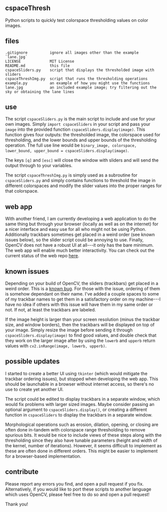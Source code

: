 ## cspaceThresh
Python scripts to quickly test colorspace thresholding values on color images.

## files
    .gitignore          ignore all images other than the example  `lane.jpg`
    LICENSE             MIT License
    README.md           this file
    cspaceSliders.py    script that displays the thresholded image with sliders
    cspaceThreshImg.py  script that runs the thresholding operations
    example.py          an example of how you might use the functions
    lane.jpg            an included example image; try filtering out the sky or obtaining the lane lines
    
## use
The script `cspaceSliders.py` is the main script to include and use for your own images. Simply `import cspaceSliders` in your script and pass your `image` into the provided function `cspaceSliders.display(image)`. This function gives four outputs: the thresholded image, the colorspace used for thresholding, and the lower bounds and upper bounds of the thresholding operation. The full use line would be `binary_image, colorspace, lower_bound, upper_bound = cspaceSliders.display(image)`.

The keys `[q]` and `[esc]` will close the window with sliders and will send the output through to your variables.

The script `cspaceThreshImg.py` is simply used as a subroutine for `cspaceSliders.py` and simply contains functions to threshold the image in different colorspaces and modify the slider values into the proper ranges for that colorspace.

## web app
With another friend, I am currently developing a web application to do the same thing but through your browser (locally as well as on the internet) for a nicer interface and easy use for all who might not be using Python. Additionally trackbars sometimes get placed in a weird order (see known issues below), so the slider script could be annoying to use. Finally, OpenCV does not have a robust UI at all---it only has the bare minimum. The web app will enable much better interactivity. You can check out the current status of the web repo [here](https://github.com/alkasm/cspaceThreshWeb).

## known issues
Depending on your build of OpenCV, the sliders (trackbars) get placed in a weird order. This is a [known bug](https://github.com/opencv/opencv/issues/5056). For those with the issue, ordering of them is somehow dependant on their name. I've added a couple spaces to some of my trackbar names to get them in a satisfactory order on my machine---I have no idea if others with this issue will have them in my same order or not. If not, at least the trackbars are labeled.

If the image height is larger than your screen resolution (minus the trackbar size, and window borders), then the trackbars will be displayed on top of your image. Simply resize the image before sending it through `cspaceSliders.display(image)` to find good values, and double check that they work on the larger image after by using the `lowerb` and `upperb` return values with `cv2.inRange(image, lowerb, upperb)`.

## possible updates
I started to create a better UI using `tkinter` (which would mitigate the trackbar ordering issues), but stopped when developing the web app. This should be launchable in a browser without internet access, so there's no use to create yet another UI.

The script could be edited to display trackbars in a separate window, which would fix problems with larger sized images. Maybe consider passing an optional argument to `cspaceSliders.display()`, or creating a different function in `cspaceSliders` to display the trackbars in a separate window.

Morphological operations such as erosion, dilation, opening, or closing are often done in-tandem with colorspace range thresholding to remove spurious bits. It would be nice to include views of these steps along with the thresholding since they also have tunable parameters (height and width of the kernel, number of iterations). However, it seems difficult to implement as these are often done in different orders. This might be easier to implement for a browser-based implementation.

## contribute
Please report any errors you find, and open a pull request if you fix. Alternatively, if you would like to port these scripts to another language which uses OpenCV, please feel free to do so and open a pull request!

Thank you!
